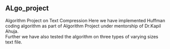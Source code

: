 ## ALgo_project
Algorithm Project on Text Compression
Here we have implemented Huffman coding algorithm as part of Algorithm Project under mentorship of Dr.Kapil Ahuja.<br>
Further we have also tested the algorithm on three types of varying sizes text file.
